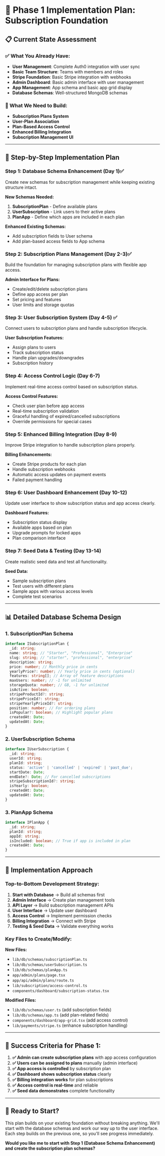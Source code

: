 # 🚀 Phase 1 Implementation Plan: Subscription Foundation

## 📋 **Current State Assessment**

### **✅ What You Already Have:**
- **User Management**: Complete Auth0 integration with user sync
- **Basic Team Structure**: Teams with members and roles
- **Stripe Foundation**: Basic Stripe integration with webhooks
- **Admin Dashboard**: Basic admin interface with user management
- **App Management**: App schema and basic app grid display
- **Database Schemas**: Well-structured MongoDB schemas

### **🔨 What We Need to Build:**
- **Subscription Plans System**
- **User-Plan Association**
- **Plan-Based Access Control**
- **Enhanced Billing Integration**
- **Subscription Management UI**

---

## 🎯 **Step-by-Step Implementation Plan**

### **Step 1: Database Schema Enhancement (Day 1)**✅
Create new schemas for subscription management while keeping existing structure intact.

**New Schemas Needed:**
1. **SubscriptionPlan** - Define available plans
2. **UserSubscription** - Link users to their active plans
3. **PlanApp** - Define which apps are included in each plan

**Enhanced Existing Schemas:**
- Add subscription fields to User schema
- Add plan-based access fields to App schema

### **Step 2: Subscription Plans Management (Day 2-3)**✅
Build the foundation for managing subscription plans with flexible app access.

**Admin Interface for Plans:**
- Create/edit/delete subscription plans
- Define app access per plan
- Set pricing and features
- User limits and storage quotas

### **Step 3: User Subscription System (Day 4-5)** ✅
Connect users to subscription plans and handle subscription lifecycle.

**User Subscription Features:**
- Assign plans to users
- Track subscription status
- Handle plan upgrades/downgrades
- Subscription history

### **Step 4: Access Control Logic (Day 6-7)**
Implement real-time access control based on subscription status.

**Access Control Features:**
- Check user plan before app access
- Real-time subscription validation
- Graceful handling of expired/cancelled subscriptions
- Override permissions for special cases

### **Step 5: Enhanced Billing Integration (Day 8-9)**
Improve Stripe integration to handle subscription plans properly.

**Billing Enhancements:**
- Create Stripe products for each plan
- Handle subscription webhooks
- Automatic access updates on payment events
- Failed payment handling

### **Step 6: User Dashboard Enhancement (Day 10-12)**
Update user interface to show subscription status and app access clearly.

**Dashboard Features:**
- Subscription status display
- Available apps based on plan
- Upgrade prompts for locked apps
- Plan comparison interface

### **Step 7: Seed Data & Testing (Day 13-14)**
Create realistic seed data and test all functionality.

**Seed Data:**
- Sample subscription plans
- Test users with different plans
- Sample apps with various access levels
- Complete test scenarios

---

## 📊 **Detailed Database Schema Design**

### **1. SubscriptionPlan Schema**
```typescript
interface ISubscriptionPlan {
  _id: string;
  name: string; // "Starter", "Professional", "Enterprise"
  slug: string; // "starter", "professional", "enterprise"
  description: string;
  price: number; // Monthly price in cents
  yearlyPrice?: number; // Yearly price in cents (optional)
  features: string[]; // Array of feature descriptions
  maxUsers: number; // -1 for unlimited
  storageQuota: number; // GB, -1 for unlimited
  isActive: boolean;
  stripeProductId?: string;
  stripePriceId?: string;
  stripeYearlyPriceId?: string;
  position: number; // For ordering plans
  isPopular?: boolean; // Highlight popular plans
  createdAt: Date;
  updatedAt: Date;
}
```

### **2. UserSubscription Schema**
```typescript
interface IUserSubscription {
  _id: string;
  userId: string;
  planId: string;
  status: 'active' | 'cancelled' | 'expired' | 'past_due';
  startDate: Date;
  endDate?: Date; // For cancelled subscriptions
  stripeSubscriptionId?: string;
  isYearly: boolean;
  createdAt: Date;
  updatedAt: Date;
}
```

### **3. PlanApp Schema**
```typescript
interface IPlanApp {
  _id: string;
  planId: string;
  appId: string;
  isIncluded: boolean; // True if app is included in plan
  createdAt: Date;
}
```

---

## 🔧 **Implementation Approach**

### **Top-to-Bottom Development Strategy:**

1. **Start with Database** → Build all schemas first
2. **Admin Interface** → Create plan management tools
3. **API Layer** → Build subscription management APIs
4. **User Interface** → Update user dashboard
5. **Access Control** → Implement permission checks
6. **Billing Integration** → Connect with Stripe
7. **Testing & Seed Data** → Validate everything works

### **Key Files to Create/Modify:**

**New Files:**
- `lib/db/schemas/subscriptionPlan.ts`
- `lib/db/schemas/userSubscription.ts`
- `lib/db/schemas/planApp.ts`
- `app/admin/plans/page.tsx`
- `app/api/admin/plans/route.ts`
- `lib/subscription/access-control.ts`
- `components/dashboard/subscription-status.tsx`

**Modified Files:**
- `lib/db/schemas/user.ts` (add subscription fields)
- `lib/db/schemas/app.ts` (add plan-related fields)
- `components/dashboard/app-grid.tsx` (add access control)
- `lib/payments/stripe.ts` (enhance subscription handling)

---

## 🎯 **Success Criteria for Phase 1:**

1. **✅ Admin can create subscription plans** with app access configuration
2. **✅ Users can be assigned to plans** manually (admin interface)
3. **✅ App access is controlled** by subscription plan
4. **✅ Dashboard shows subscription status** clearly
5. **✅ Billing integration works** for plan subscriptions
6. **✅ Access control is real-time** and reliable
7. **✅ Seed data demonstrates** complete functionality

---

## 🚀 **Ready to Start?**

This plan builds on your existing foundation without breaking anything. We'll start with the database schemas and work our way up to the user interface. Each step builds on the previous one, so you'll see progress immediately.

**Would you like me to start with Step 1 (Database Schema Enhancement) and create the subscription plan schemas?**